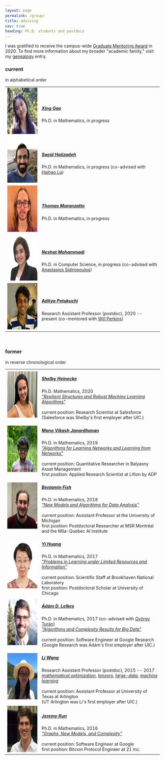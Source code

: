 ```yaml
---
layout: page
permalink: /group/
title: advising
nav: true
heading: Ph.D. students and postdocs
---
```


I was gratified to receive the campus-wide <a href="https://grad.uic.edu/faculty-staff-resources/other-resources/graduate-mentoring-awards/">Graduate Mentoring Award</a> in 2020.
To find more information about my broader "academic family," visit my <a href="https://www.mathgenealogy.org/id.php?id=140632">genealogy</a> entry.

<h3>current</h3>
in alphabetical order

<table cellpadding="8" width="100%">

<tr>
<td width="20%">
<img src="/assets/img/xing.jpg" height="150px" width="150px">
</td>
<td width="70%">
<h5><a href="https://xgao53.people.uic.edu/"><b>Xing Gao</b></a></h5>
Ph.D. in Mathematics, in progress
</td>
</tr>

<tr>
<td>
<img src="/assets/img/saeid.jpg" height="150px" width="150px">
</td>
<td>
<h5><a href="https://mscs.uic.edu/profiles/shajiz2/"><b>Saeid Hajizadeh</b></a></h5>
Ph.D. in Mathematics, in progress (co-advised with <a href="https://faculty.chicagobooth.edu/haihao-lu">Haihao Lu</a>)
</td>
</tr>

<tr>
<td>
<img src="/assets/img/jake.jpg" height="150px" width="150px">
</td>
<td>
<h5><a href="https://tmaran2.people.uic.edu/"><b>Thomas Maranzatto</b></a></h5>
Ph.D. in Mathematics, in progress
</td>
</tr>

<tr>
<td>
<img src="/assets/img/neshat.jpg" height="150px" width="150px">
</td>
<td>
<h5><a href="https://nmoham24.people.uic.edu/"><b>Neshat Mohammadi</b></a></h5> 
Ph.D. in Computer Science, in progress (co-advised with <a href="https://sidiropo.people.uic.edu/">Anastasios Sidiropoulos</a>)
</td>
</tr>

<tr>
<td>
<img src="/assets/img/aditya.jpg" height="150px" width="150px">
</td>
<td>
<h5><a href="https://www.adityapotukuchi.com/home/"><b>Aditya Potukuchi</b></a></h5>
Research Assistant Professor (postdoc), 2020 -- present (co-mentored with <a href="http://willperkins.org/">Will Perkins</a>)
</td>
</tr></table>


<br>

<h3>former</h3>
in reverse chronological order

<table cellpadding="8" width="100%">
<tr>
<td width="20%">
<img src="/assets/img/shelby.jpg" height="150px" width="150px">
</td>
<td width="70%">
<h5><a href="https://shelbyh.ai/"><b>Shelby Heinecke</b></a></h5>
Ph.D. Mathematics, 2020<br>
<a href="/assets/pdf/Heinecke20_phd.pdf"><i>"Resilient Structures and Robust Machine Learning Algorithms"</i></a><br><br>
current position: Research Scientist at Salesforce<br>(Salesforce was Shelby's first employer after UIC.)
</td>
</tr>

<tr>
<td>
<img src="/assets/img/mano.jpg" height="150px" width="150px">
</td>
<td>
<h5><a href="https://www.manovikash.com/"><b>Mano Vikash Janardhanan</b></a></h5>
Ph.D. in Mathematics, 2019<br>
<a href="/assets/pdf/Janardhanan19_phd.pdf"><i>"Algorithms for Learning Networks and Learning from Networks"</i></a><br><br>
current position: Quantitative Researcher in Balyasny Asset Management<br>
first position: Applied Research Scientist at Lifion by ADP
</td>
</tr>

<tr>
<td>
<img src="/assets/img/ben.jpg" height="150px" width="150px">
</td>
<td>
<h5><a href="https://ben.fish/"><b>Benjamin Fish</b></a></h5>
Ph.D. in Mathematics, 2018<br>
<a href="/assets/pdf/Fish18_phd.pdf"><i>"New Models and Algorithms for Data Analysis"</i></a><br><br>
current position: Assistant Professor at the University of Michigan<br>
first position: Postdoctoral Researcher at MSR Montréal and the Mila-Quebec AI Institute
</td>
</tr>

<tr>
<td>
<img src="/assets/img/yi.jpg" height="150px" width="150px">
</td>
<td>
<h5><a href="https://www.bnl.gov/staff/yhuang2"><b>Yi Huang</b></a></h5>
Ph.D. in Mathematics, 2017<br>
<a href="/assets/pdf/Huang17_phd.pdf"><i>"Problems in Learning under Limited Resources and Information"</i></a><br><br>
current position: Scientific Staff at Brookhaven National Laboratory<br>
first position: Postdoctoral Scholar at University of Chicago
</td>
</tr>


<tr>
<td>
<img src="/assets/img/adam.jpg" height="150px" width="150px">
</td>
<td>
<h5><a href="http://homepages.math.uic.edu/~alelkes/"><b>Ádám D. Lelkes</b></a></h5>
Ph.D. in Mathematics, 2017 (co-advised with <a href="http://homepages.math.uic.edu/~gyt/">György Turán</a>)<br>
<a href="/assets/pdf/Lelkes17_phd.pdf"><i>"Algorithms and Complexity Results for Big Data"</i></a><br><br>
current position: Software Engineer at Google Research<br>
(Google Research was Ádám's first employer after UIC.)
</td>
</tr>

<tr>
<td>
<img src="/assets/img/li.jpg" height="150px" width="150px">
</td>
<td>
<h5><a href="https://blog.uta.edu/wangl3/"><b>Li Wang</b></a></h5>
Research Assistant Professor (postdoc), 2015 -- 2017 <br>
<a href="https://en.wikipedia.org/wiki/Mathematical_optimization"><i>mathematical optimization</i></a>, <a href="https://en.wikipedia.org/wiki/Tensor"><i>tensors</i></a>, <i><a href="https://en.wikipedia.org/wiki/Big_data">large-data</a></i>, <i><a href="https://en.wikipedia.org/wiki/Machine_learning">machine learning</a></i><br><br>
current position: Assistant Professor at University of Texas at Arlington<br>
(UT Arlington was Li's first employer after UIC.)
</td>
</tr>


<tr>
<td>
<img src="/assets/img/jeremy.jpg" height="150px" width="150px">
</td>
<td>
<h5><a href="https://jeremykun.com/"><b>Jeremy Kun</b></a></h5>
Ph.D. in Mathematics, 2016<br>
<a href="/assets/pdf/Kun16_phd.pdf"><i>"Graphs, New Models, and Complexity"</i></a><br><br>
current position:  Software Engineer at Google<br>
first position: Bitcoin Protocol Engineer at 21 Inc.
</td>
</tr>
</table>

